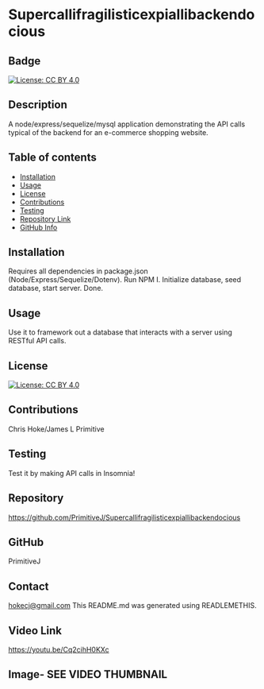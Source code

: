 # Supercallifragilisticexpiallibackendocious
  ## Badge
  [![License: CC BY 4.0](https://img.shields.io/badge/License-CC_BY_4.0-lightgrey.svg)](https://creativecommons.org/licenses/by/4.0/)
  ## Description 
  A node/express/sequelize/mysql application demonstrating the API calls typical of the backend for an e-commerce shopping website. 
  ## Table of contents
  - [Installation](#Installation)
  - [Usage](#Usage)
  - [License](#License)
  - [Contributions](#Contributions)
  - [Testing](#Testing)
  - [Repository Link](#Repository)
  - [GitHub Info](#GitHub) 
  ## Installation
  Requires all dependencies in package.json (Node/Express/Sequelize/Dotenv). Run NPM I. Initialize database, seed database, start server. Done. 
  ## Usage
  Use it to framework out a database that interacts with a server using RESTful API calls. 
  ## License
  [![License: CC BY 4.0](https://img.shields.io/badge/License-CC_BY_4.0-lightgrey.svg)](https://creativecommons.org/licenses/by/4.0/)
  ## Contributions
  Chris Hoke/James L Primitive
  ## Testing
  Test it by making API calls in Insomnia!
  ## Repository
  https://github.com/PrimitiveJ/Supercallifragilisticexpiallibackendocious
  ## GitHub
  PrimitiveJ
  ## Contact
  hokecj@gmail.com
  This README.md was generated using READLEMETHIS.
  ## Video Link
  https://youtu.be/Cq2cihH0KXc
  ## Image- SEE VIDEO THUMBNAIL
